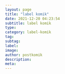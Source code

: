 ```yaml
---
layout: page
title: "label komik"
date: 2021-12-20 04:23:54
subtitle: label komik
type: 
category: label-komik
tag: 
subtag: 
label: 
image: 
author: postkomik
description: 
meta: 
---
```

